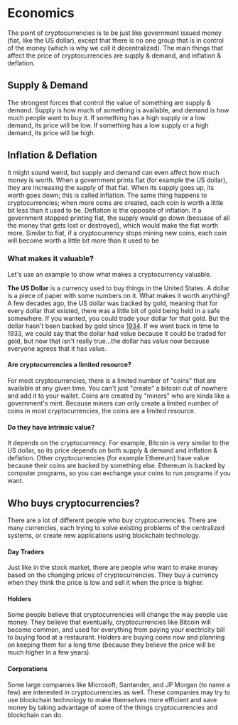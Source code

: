 # Economics
The point of cryptocurrencies is to be just like government issued money (fiat, like the US dollar), except that there is no one group that is in control of the money (which is why we call it decentralized). The main things that affect the price of cryptocurrencies are supply & demand, and inflation & deflation.

## Supply & Demand
The strongest forces that control the value of something are supply & demand. Supply is how much of something is available, and demand is how much people want to buy it. If something has a high supply or a low demand, its price will be low. If something has a low supply or a high demand, its price will be high.

## Inflation & Deflation
It might sound weird, but supply and demand can even affect how much money is worth. When a government prints fiat (for example the US dollar), they are increasing the supply of that fiat. When its supply goes up, its worth goes down; this is called inflation. The same thing happens to cryptocurrencies; when more coins are created, each coin is worth a little bit less than it used to be. Deflation is the opposite of inflation. If a government stopped printing fiat, the supply would go down (becuase of all the money that gets lost or destroyed), which would make the fiat worth more. Similar to fiat, if a cryptocurrency stops mining new coins, each coin will become worth a little bit more than it used to be

### What makes it valuable?
Let's use an example to show what makes a cryptocurrency valuable.

**The US Dollar** is a currency used to buy things in the United States. A dollar is a piece of paper with some numbers on it. What makes it worth anything? A few decades ago, the US dollar was backed by gold, meaning that for every dollar that existed, there was a little bit of gold being held in a safe somewhere. If you wanted, you could trade your dollar for that gold. But the dollar hasn't been backed by gold since [1934](https://www.federalreserve.gov/faqs/currency_12770.htm). If we went back in time to 1933, we could say that the dollar had value because it could be traded for gold, but now that isn't really true...the dollar has value now because everyone agrees that it has value.

#### Are cryptocurrencies a limited resource?
For most cryptocurrencies, there is a limited number of "coins" that are available at any given time. You can't just "create" a bitcoin out of nowhere and add it to your wallet. Coins are created by "miners" who are kinda like a government's mint. Because miners can only create a limited number of coins in most cryptocurrencies, the coins are a limited resource.

#### Do they have intrinsic value?
It depends on the cryptocurrency. For example, Bitcoin is very similar to the US dollar, so its price depends on both supply & demand and inflation & deflation. Other cryptocurrencies (for example Ethereum) have value because their coins are backed by something else. Ethereum is backed by computer programs, so you can exchange your coins to run programs if you want.

## Who buys cryptocurrencies?
There are a lot of different people who buy cryptocurrencies. There are many currencies, each trying to solve existing problems of the centralized systems, or create new applications using blockchain technology.

#### Day Traders
Just like in the stock market, there are people who want to make money based on the changing prices of cryptocurrencies. They buy a currency when they think the price is low and sell it when the price is higher.

#### Holders
Some people believe that cryptocurrencies will change the way people use money. They believe that eventually, cryptocurrencies like Bitcoin will become common, and used for everything from paying your electricity bill to buying food at a restaurant. Holders are buying coins now and planning on keeping them for a long time (because they believe the price will be much higher in a few years).

#### Corporations
Some large companies like Microsoft, Santander, and JP Morgan (to name a few) are interested in cryptocurrencies as well. These companies may try to use blockchain technology to make themselves more efficient and save money by taking advantage of some of the things cryptocurrencies and blockchain can do.
